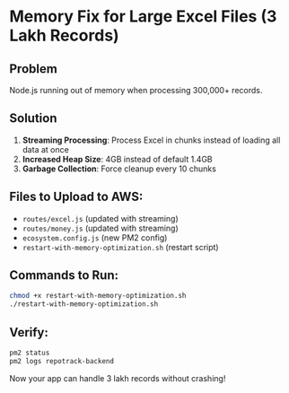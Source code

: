 # Memory Fix for Large Excel Files (3 Lakh Records)

## Problem
Node.js running out of memory when processing 300,000+ records.

## Solution
1. **Streaming Processing**: Process Excel in chunks instead of loading all data at once
2. **Increased Heap Size**: 4GB instead of default 1.4GB
3. **Garbage Collection**: Force cleanup every 10 chunks

## Files to Upload to AWS:
- `routes/excel.js` (updated with streaming)
- `routes/money.js` (updated with streaming)  
- `ecosystem.config.js` (new PM2 config)
- `restart-with-memory-optimization.sh` (restart script)

## Commands to Run:
```bash
chmod +x restart-with-memory-optimization.sh
./restart-with-memory-optimization.sh
```

## Verify:
```bash
pm2 status
pm2 logs repotrack-backend
```

Now your app can handle 3 lakh records without crashing!
